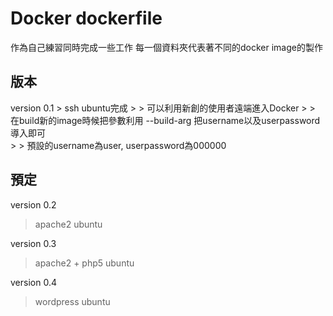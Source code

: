 <h1>Docker dockerfile</h1>
作為自己練習同時完成一些工作
每一個資料夾代表著不同的docker image的製作
<h2>版本</h2>
version 0.1
> ssh ubuntu完成
> > 可以利用新創的使用者遠端進入Docker
> > 在build新的image時候把參數利用 --build-arg 把username以及userpassword導入即可<br>
> > 預設的username為user, userpassword為000000

<h2>預定</h2>

version 0.2
> apache2 ubuntu

version 0.3
> apache2 + php5 ubuntu

version 0.4
> wordpress ubuntu
